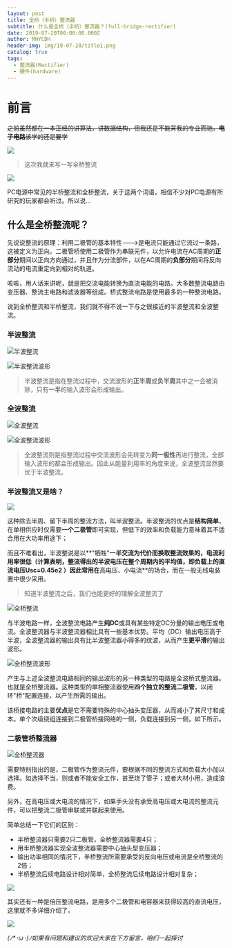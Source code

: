 ```yaml
---
layout: post
title: 全桥（半桥）整流器
subtitle: 什么是全桥（半桥）整流器？(full-bridge-rectifier)
date: 2019-07-20T00:00:00.000Z
author: MHYCDH
header-img: img/19-07-20/title1.png
catalog: true
tags:
  - 整流器(Rectifier)
  - 硬件(hardware)
---
```


# 前言

~~之前虽然都在一本正经的讲算法，讲数据结构，但我还是不能背我的专业而驰，**电子电路**该学的还是要学~~

![](https://github.com/MHYCDH/MHYCDH.github.io/blob/master/img/19-07-20/tenor%20(6).gif?raw=true)

> 这次我就来写一写全桥整流

![](https://github.com/MHYCDH/MHYCDH.github.io/blob/master/img/19-07-20/1.gif?raw=true)

PC电源中常见的半桥整流和全桥整流，关于这两个词语，相信不少对PC电源有所研究的玩家都会听过。所以说...

## 什么是全桥整流呢？

先说说整流的原理：利用二极管的基本特性--->是电流只能通过它流过一条路，这被定义为正向。二极管桥使用二极管作为串联元件，以允许电流在AC周期的**正部分**期间以正向方向通过，并且作为分流部件，以在AC周期的**负部分**期间将反向流动的电流重定向到相对的轨道。

咳咳，用人话来讲呢，就是把交流电能转换为直流电能的电路。大多数整流电路由变压器、整流主电路和滤波器等组成。桥式整流电路是使用最多的一种整流电路。

说到全桥整流和半桥整流，我们就不得不说一下与之很接近的半波整流和全波整流。

### 半波整流

![半波整流](https://github.com/MHYCDH/MHYCDH.github.io/blob/master/img/19-07-20/2.png?raw=true)

![半波整流波形](https://github.com/MHYCDH/MHYCDH.github.io/blob/master/img/19-07-20/3.png?raw=true)

> 半波整流是指在整流过程中，交流波形的**正半周**或**负半周**其中之一会被消除，只有**一半**的输入波形会形成输出。

### 全波整流

![全波整流](https://github.com/MHYCDH/MHYCDH.github.io/blob/master/img/19-07-20/4.png?raw=true)

![全波整流波形](https://github.com/MHYCDH/MHYCDH.github.io/blob/master/img/19-07-20/5.gif?raw=true)

> 全波整流则是指整流过程中交流波形会先转变为**同一极性**再进行整流，全部输入波形的都会形成输出。因此从能量利用率的角度来说，全波整流显然要优于半波整流。

### 半波整流又是啥？

![](https://github.com/MHYCDH/MHYCDH.github.io/blob/master/img/19-07-20/10.png?raw=true)

这种除去半周、留下半周的整流方法，叫半波整流。半波整流的优点是**结构简单**，在单相供应时仅需要**一个二极管**即可实现，但低下的效率和负载能力意味着其不适合用在大功率用途下；

而且不难看出，半波整说是以**"牺牲"**一半交流为代价而换取整流效果的，电流利用率很低（计算表明，整流得出的半波电压在整个周期内的平均值，即负载上的直流电压Usc=0.45e2 ）因此常用在**高电压、小电流**的场合，而在一般无线电装置中很少采用。

> 知道半波整流之后，我们也能更好的理解全波整流了

![全桥整流](https://github.com/MHYCDH/MHYCDH.github.io/blob/master/img/19-07-20/7.gif?raw=true)

与半波电路一样，全波整流电路产生**纯DC**或具有某些特定DC分量的输出电压或电流。全波整流器与半波整流器相比具有一些基本优势。平均（DC）输出电压高于半波，全波整流器的输出具有比半波整流器小得多的纹波，从而产生**更平滑**的输出波形。

![全桥整流波形](https://github.com/MHYCDH/MHYCDH.github.io/blob/master/img/19-07-20/8.png?raw=true)

产生与上述全波整流电路相同的输出波形的另一种类型的电路是全波桥式整流器。也就是全桥整流器。这种类型的单相整流器使用**四个独立的整流二极管**，以闭环"桥"配置连接，以产生所需的输出。

该桥接电路的主要**优点**是它不需要特殊的中心抽头变压器，从而减小了其尺寸和成本。单个次级绕组连接到二极管桥接网络的一侧，负载连接到另一侧，如下所示。

### 二极管桥整流器

![全桥整流器](https://github.com/MHYCDH/MHYCDH.github.io/blob/master/img/19-07-20/9.gif?raw=true)

需要特别指出的是，二极管作为整流元件，要根据不同的整流方式和负载大小加以选择。如选择不当，则或者不能安全工作，甚至烧了管子；或者大材小用，造成浪费。

另外，在高电压或大电流的情况下，如果手头没有承受高电压或大电流的整流元件，可以把整流二极管串联或并联起来使用。

简单总结一下它们的区别：

- 半桥整流器只需要2只二极管，全桥整流器需要4只；
- 用半桥整流器实现全波整流器需要中心抽头型变压器；
- 输出功率相同的情况下，半桥整流所需要承受的反向电压或电流是全桥整流的2倍；
- 半桥整流后续电路设计相对简单，全桥整流后续电路设计相对复杂；

![](https://github.com/MHYCDH/MHYCDH.github.io/blob/master/img/19-07-20/6.gif?raw=true)

其实还有一种是倍压整流电路，是用多个二极管和电容器来获得较高的直流电压，这里就不多详细介绍了。

![](https://github.com/MHYCDH/MHYCDH.github.io/blob/master/img/19-07-20/giveup1.gif?raw=true)

_(ﾉ*･ω･)ﾉ如果有问题和建议的欢迎大家在下方留言，咱们一起探讨_
